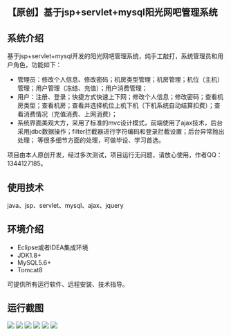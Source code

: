 ## 【原创】基于jsp+servlet+mysql阳光网吧管理系统

## 系统介绍

基于jsp+servlet+mysql开发的阳光网吧管理系统，纯手工敲打，系统管理员和用户角色，功能如下：
- 管理员：修改个人信息、修改密码；机房类型管理；机房管理；机位（主机）管理；用户管理（冻结、充值）；用户消费管理；
- 用户：注册、登录；快捷方式快速上下网；修改个人信息；修改密码；查看机房类型；查看机房；查看并选择机位上机下机（下机系统自动结算扣费）；查看消费情况（充值消费、上网消费）；
- 系统界面美观大方，采用了标准的mvc设计模式，前端使用了ajax技术，后台采用jdbc数据操作；filter拦截器进行字符编码和登录拦截设置；后台异常抛出处理； 等很多细节方面的处理，可做毕设、学习首选。

项目由本人原创开发，经过多次测试，项目运行无问题，请放心使用，作者QQ：1344127185。

## 使用技术

java、jsp、servlet、mysql、ajax、jquery

## 环境介绍

- Eclipse或者IDEA集成环境
- JDK1.8+
- MySQL5.6+
- Tomcat8

可提供所有运行软件、远程安装、技术指导。

## 运行截图

![](https://github.com/itcoderyhl/netbar/blob/main/images/1.png)
![](https://github.com/itcoderyhl/netbar/blob/main/images/2.png)
![](https://github.com/itcoderyhl/netbar/blob/main/images/3.png)
![](https://github.com/itcoderyhl/netbar/blob/main/images/4.png)
![](https://github.com/itcoderyhl/netbar/blob/main/images/5.png)
![](https://github.com/itcoderyhl/netbar/blob/main/images/6.png)
